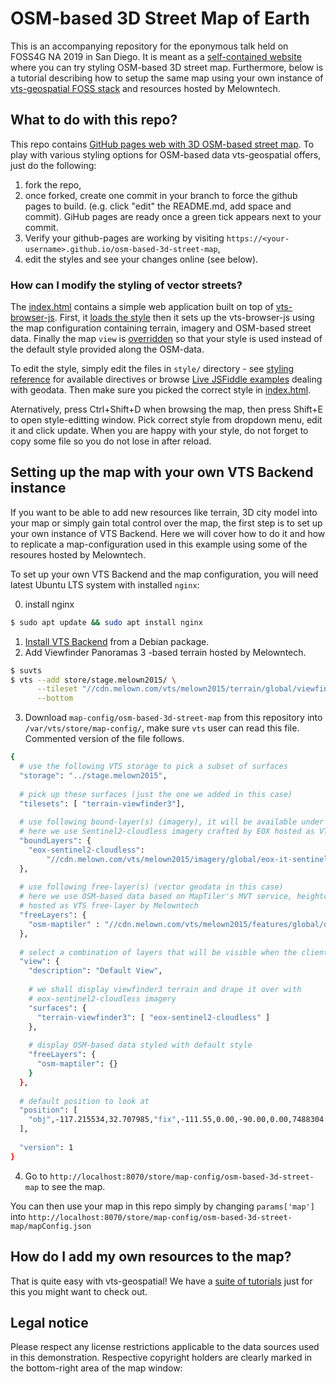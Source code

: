 # OSM-based 3D Street Map of Earth

This is an accompanying repository for the eponymous talk held on FOSS4G NA 2019 in San Diego. 
It is meant as a [self-contained website](https://ladislavhorky.github.io/osm-based-3d-street-map/) where you can try styling OSM-based 3D street map. Furthermore, below is
a tutorial describing how to setup the same map using your own instance of
[vts-geospatial FOSS stack](https://www.melown.com/products/vts/) and resources hosted by Melowntech.

## What to do with this repo?

This repo contains [GitHub pages web with 3D OSM-based street map](//ladislavhorky.github.io/osm-based-3d-street-map).
To play with various styling options for OSM-based data vts-geospatial offers, just do the following: 
  1. fork the repo,
  2. once forked, create one commit in your branch to force the github pages to build. 
  (e.g. click "edit" the README.md, add space and commit). GiHub pages are ready once a green tick appears next to your commit.
  3. Verify your github-pages are working by visiting `https://<your-username>.github.io/osm-based-3d-street-map`,
  4. edit the styles and see your changes online (see below).
  
### How can I modify the styling of vector streets?

The [index.html](index.html) contains a simple web application built on top of [vts-browser-js](//github.com/melowntech/vts-browser-js).
First, it [loads the style](index.html#L9) then it sets up the vts-browser-js using the map
configuration containing terrain, imagery and OSM-based street data. 
Finally the map `view` is [overridden](index.html#L48) so that your style is used instead of the default style provided along the OSM-data.

To edit the style, simply edit the files in `style/` directory - see 
[styling reference](//github.com/melowntech/vts-browser-js/wiki/VTS-Geodata-Format#geo-layer-styles-structure)
for available directives or browse [Live JSFiddle examples](//github.com/melowntech/vts-browser-js/wiki/Examples#geodata---basic) dealing with geodata. Then make sure you picked the correct style in [index.html](index.html#L48).

Aternatively, press Ctrl+Shift+D when browsing the map, then press Shift+E to open style-editting window. Pick correct style from dropdown menu, edit it and click update. When you are happy with your style, do not forget to copy some file so you do not lose in after reload.

## Setting up the map with your own VTS Backend instance

If you want to be able to add new resources like terrain, 3D city model into your map or simply gain total control over the map, the first step is to set up your own instance of VTS Backend. Here we will cover how to do it and how to replicate a map-configuration used in this example using some of the resoures hosted by Melowntech.
 
To set up your own VTS Backend and the map configuration, you will need latest Ubuntu LTS system with installed `nginx`:
  
  0. install nginx
  ```bash
  $ sudo apt update && sudo apt install nginx
  ```
  1. [Install VTS Backend](http://vtsdocs.melown.com/en/latest/tutorials/vtsbackend.html) from a Debian package.
  2. Add Viewfinder Panoramas 3 -based terrain hosted by Melowntech.
  ```bash
  $ suvts
  $ vts --add store/stage.melown2015/ \
        --tileset "//cdn.melown.com/vts/melown2015/terrain/global/viewfinder3/" \
        --bottom
  ```
  3. Download `map-config/osm-based-3d-street-map` from this repository into `/var/vts/store/map-config/`, make sure `vts` user can read this file.
     Commented version of the file follows.
  ```bash
  {
    # use the following VTS storage to pick a subset of surfaces
    "storage": "../stage.melown2015",
        
    # pick up these surfaces (just the one we added in this case)
    "tilesets": [ "terrain-viewfinder3"],
        
    # use following bound-layer(s) (imagery), it will be available under eox-sentinel2-cloudless name
    # here we use Sentinel2-cloudless imagery crafted by EOX hosted as VTS bound-layer by Melowntech
    "boundLayers": {
      "eox-sentinel2-cloudless": 
          "//cdn.melown.com/vts/melown2015/imagery/global/eox-it-sentinel2-cloudless/boundlayer.json"
    },
        
    # use following free-layer(s) (vector geodata in this case)
    # here we use OSM-based data based on MapTiler's MVT service, heightcoded by vts-mapproxy, 
    # hosted as VTS free-layer by Melowntech
    "freeLayers": {
      "osm-maptiler" : "//cdn.melown.com/vts/melown2015/features/global/osm-maptiler/freelayer.json"
    },
        
    # select a combination of layers that will be visible when the client loads the map-configuration
    "view": {
      "description": "Default View",
                
      # we shall display viewfinder3 terrain and drape it over with 
      # eox-sentinel2-cloudless imagery
      "surfaces": {
        "terrain-viewfinder3": [ "eox-sentinel2-cloudless" ]
      },
                
      # display OSM-based data styled with default style
      "freeLayers": {
        "osm-maptiler": {}
      }
    },
        
    # default position to look at
    "position": [
      "obj",-117.215534,32.707985,"fix",-111.55,0.00,-90.00,0.00,7488304.21,45.00
    ],
        
    "version": 1
  }
  ```
  4. Go to `http://localhost:8070/store/map-config/osm-based-3d-street-map` to see the map.
  
You can then use your map in this repo simply by changing `params['map']` into `http://localhost:8070/store/map-config/osm-based-3d-street-map/mapConfig.json`

## How do I add my own resources to the map?

That is quite easy with vts-geospatial! We have a [suite of tutorials](http://vtsdocs.melown.com/en/latest/tutorials/index.html) just for this
you might want to check out.

## Legal notice

Please respect any license restrictions applicable to the data sources used
in this demonstration. Respective copyright holders are clearly marked in the
bottom-right area of the map window:
  
